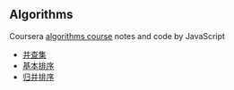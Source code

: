 ## Algorithms

Coursera [algorithms course](https://www.coursera.org/learn/algorithms-part1/) notes and code by JavaScript

- [并查集](./union-find)
- [基本排序](./elementary-sorts)
- [归并排序](./mergesort)